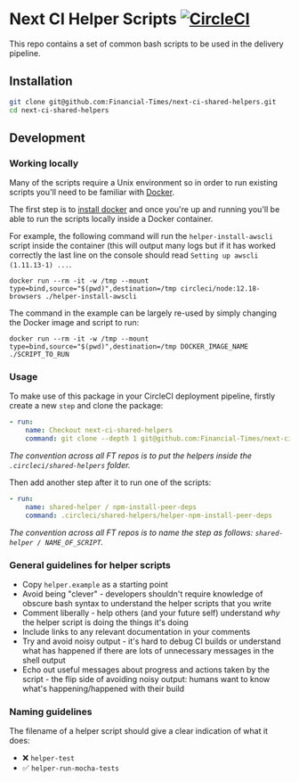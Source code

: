 # Next CI Helper Scripts [![CircleCI](https://circleci.com/gh/Financial-Times/next-ci-shared-helpers.svg?style=svg&circle-token=33bcf2eb98fe2e875cc66de93d7e4a50369c952d)](https://github.com/Financial-Times/next-ci-shared-helpers)

This repo contains a set of common bash scripts to be used in the delivery pipeline.


## Installation

```sh
git clone git@github.com:Financial-Times/next-ci-shared-helpers.git
cd next-ci-shared-helpers
```


## Development

### Working locally

Many of the scripts require a Unix environment so in order to run existing scripts you'll need to be familiar with [Docker](https://www.docker.com/get-started).

The first step is to [install docker](https://www.docker.com/get-started) and once you're up and running you'll be able to run the scripts locally inside a Docker container.

For example, the following command will run the `helper-install-awscli` script inside the container (this will output many logs but if it has worked correctly the last line on the console should read `Setting up awscli (1.11.13-1) ...`.

```shell
docker run --rm -it -w /tmp --mount type=bind,source="$(pwd)",destination=/tmp circleci/node:12.18-browsers ./helper-install-awscli
```

The command in the example can be largely re-used by simply changing the Docker image and script to run:

```shell
docker run --rm -it -w /tmp --mount type=bind,source="$(pwd)",destination=/tmp DOCKER_IMAGE_NAME ./SCRIPT_TO_RUN
```


### Usage

To make use of this package in your CircleCI deployment pipeline, firstly create a new `step` and clone the package:

```yaml
- run:
    name: Checkout next-ci-shared-helpers
    command: git clone --depth 1 git@github.com:Financial-Times/next-ci-shared-helpers.git .circleci/shared-helpers
```

_The convention across all FT repos is to put the helpers inside the `.circleci/shared-helpers` folder._

Then add another step after it to run one of the scripts:

```yaml
- run:
    name: shared-helper / npm-install-peer-deps
    command: .circleci/shared-helpers/helper-npm-install-peer-deps
```

_The convention across all FT repos is to name the step as follows: `shared-helper / NAME_OF_SCRIPT`._

### General guidelines for helper scripts

- Copy `helper.example` as a starting point
- Avoid being "clever" - developers shouldn't require knowledge of obscure bash syntax to understand the helper scripts that you write
- Comment liberally - help others (and your future self) understand *why* the helper script is doing the things it's doing
- Include links to any relevant documentation in your comments
- Try and avoid noisy output - it's hard to debug CI builds or understand what has happened if there are lots of unnecessary messages in the shell output
- Echo out useful messages about progress and actions taken by the script - the flip side of avoiding noisy output: humans want to know what's happening/happened with their build

### Naming guidelines

The filename of a helper script should give a clear indication of what it does:

- ❌ `helper-test`
- ✅ `helper-run-mocha-tests`
